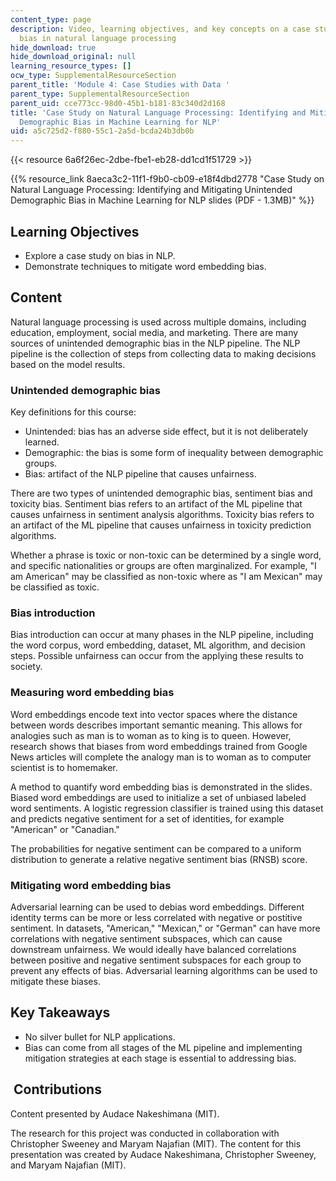 ```yaml
---
content_type: page
description: Video, learning objectives, and key concepts on a case study of demographic
  bias in natural language processing
hide_download: true
hide_download_original: null
learning_resource_types: []
ocw_type: SupplementalResourceSection
parent_title: 'Module 4: Case Studies with Data '
parent_type: SupplementalResourceSection
parent_uid: cce773cc-98d0-45b1-b181-83c340d2d168
title: 'Case Study on Natural Language Processing: Identifying and Mitigating Unintended
  Demographic Bias in Machine Learning for NLP'
uid: a5c725d2-f880-55c1-2a5d-bcda24b3db0b
---
```


{{< resource 6a6f26ec-2dbe-fbe1-eb28-dd1cd1f51729 >}}

{{% resource_link 8aeca3c2-11f1-f9b0-cb09-e18f4dbd2778 "Case Study on Natural Language Processing: Identifying and Mitigating Unintended Demographic Bias in Machine Learning for NLP slides (PDF - 1.3MB)" %}}

Learning Objectives
-------------------

*   Explore a case study on bias in NLP.
*   Demonstrate techniques to mitigate word embedding bias.

Content
-------

Natural language processing is used across multiple domains, including education, employment, social media, and marketing. There are many sources of unintended demographic bias in the NLP pipeline. The NLP pipeline is the collection of steps from collecting data to making decisions based on the model results.

### Unintended demographic bias

Key definitions for this course:

*   Unintended: bias has an adverse side effect, but it is not deliberately learned.
*   Demographic: the bias is some form of inequality between demographic groups.
*   Bias: artifact of the NLP pipeline that causes unfairness.

There are two types of unintended demographic bias, sentiment bias and toxicity bias. Sentiment bias refers to an artifact of the ML pipeline that causes unfairness in sentiment analysis algorithms. Toxicity bias refers to an artifact of the ML pipeline that causes unfairness in toxicity prediction algorithms.

Whether a phrase is toxic or non-toxic can be determined by a single word, and specific nationalities or groups are often marginalized. For example, "I am American" may be classified as non-toxic where as "I am Mexican" may be classified as toxic.

### Bias introduction

Bias introduction can occur at many phases in the NLP pipeline, including the word corpus, word embedding, dataset, ML algorithm, and decision steps. Possible unfairness can occur from the applying these results to society.

### Measuring word embedding bias

Word embeddings encode text into vector spaces where the distance between words describes important semantic meaning. This allows for analogies such as man is to woman as to king is to queen. However, research shows that biases from word embeddings trained from Google News articles will complete the analogy man is to woman as to computer scientist is to homemaker.

A method to quantify word embedding bias is demonstrated in the slides. Biased word embeddings are used to initialize a set of unbiased labeled word sentiments. A logistic regression classifier is trained using this dataset and predicts negative sentiment for a set of identities, for example "American" or "Canadian."

The probabilities for negative sentiment can be compared to a uniform distribution to generate a relative negative sentiment bias (RNSB) score.

### Mitigating word embedding bias

Adversarial learning can be used to debias word embeddings. Different identity terms can be more or less correlated with negative or postitive sentiment. In datasets, "American," "Mexican," or "German" can have more correlations with negative sentiment subspaces, which can cause downstream unfairness. We would ideally have balanced correlations between positive and negative sentiment subspaces for each group to prevent any effects of bias. Adversarial learning algorithms can be used to mitigate these biases.

Key Takeaways
-------------

*   No silver bullet for NLP applications.
*   Bias can come from all stages of the ML pipeline and implementing mitigation strategies at each stage is essential to addressing bias.

 Contributions
--------------

Content presented by Audace Nakeshimana (MIT).

The research for this project was conducted in collaboration with Christopher Sweeney and Maryam Najafian (MIT). The content for this presentation was created by Audace Nakeshimana, Christopher Sweeney, and Maryam Najafian (MIT).